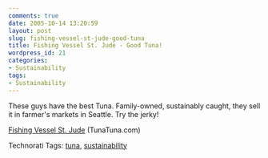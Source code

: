 ```yaml
---
comments: true
date: 2005-10-14 13:20:59
layout: post
slug: fishing-vessel-st-jude-good-tuna
title: Fishing Vessel St. Jude - Good Tuna!
wordpress_id: 21
categories:
- Sustainability
tags:
- Sustainability
---
```


These guys have the best Tuna. Family-owned, sustainably caught, they sell it in farmer's markets in Seattle.  Try the jerky!

[Fishing Vessel St. Jude](http://tunatuna.com/aboutus.html) (TunaTuna.com)


Technorati Tags: [tuna](http://www.technorati.com/tag/tuna), [sustainability](http://www.technorati.com/tag/sustainability)
